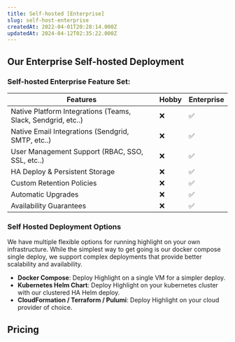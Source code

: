 ```yaml
---
title: Self-hosted [Enterprise]
slug: self-host-enterprise
createdAt: 2022-04-01T20:28:14.000Z
updatedAt: 2024-04-12T02:35:22.000Z
---
```


## Our Enterprise Self-hosted Deployment

<EnterpriseSelfHostCalendlyComponent prefix="Interested in deploying Highlight to your own VPC at a larger scale than the hobby deployment? Please contact us via"/>

### Self-hosted Enterprise Feature Set:

| Features                                                     | Hobby | Enterprise |
| ------------------------------------------------------------ | ----- | ---------- |
| Native Platform Integrations (Teams, Slack, Sendgrid, etc..) | ❌    | ✅         |
| Native Email Integrations (Sendgrid, SMTP, etc..)            | ❌    | ✅         |
| User Management Support (RBAC, SSO, SSL, etc..)              | ❌    | ✅         |
| HA Deploy & Persistent Storage                               | ❌    | ✅         |
| Custom Retention Policies                                    | ❌    | ✅         |
| Automatic Upgrades                                           | ❌    | ✅         |
| Availability Guarantees                                      | ❌    | ✅         |

### Self Hosted Deployment Options

We have multiple flexible options for running highlight on your own infrastructure. While the simplest
way to get going is our docker compose single deploy, we support complex deployments that provide better scalability and availability. 

- **Docker Compose**: Deploy Highlight on a single VM for a simpler deploy.
- **Kubernetes Helm Chart**: Deploy Highlight on your kubernetes cluster with our clustered HA Helm deploy.
- **CloudFormation / Terraform / Pulumi**: Deploy Highlight on your cloud provider of choice.

<EnterpriseSelfHostCalendlyComponent prefix="Schedule a technical comparison call via " />

## Pricing

<EnterpriseSelfHostCalendlyComponent prefix="Pricing for our self-hosted enterprise deployment starts at $3k / month. Contact us via " />
